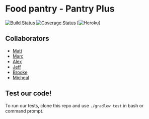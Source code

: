 # Food pantry - Pantry Plus
[![Build Status](https://travis-ci.org/NAPOSCA/pantryplus.svg?branch=master)](https://travis-ci.org/NAPOSCA/pantryplus)
[![Coverage Status](https://coveralls.io/repos/github/NAPOSCA/pantryplus/badge.svg?branch=master&service=github)](https://coveralls.io/github/NAPOSCA/pantryplus?branch=master)
[![Heroku](http://heroku-badge.herokuapp.com/?app=pantryplus&style=flat&svg=1)]

## Collaborators
- [Matt]
- [Marc]
- [Alex]
- [Jeff]
- [Brooke]
- [Micheal]

## Test our code!
To run our tests, clone this repo and use `./gradlew test` in bash or command prompt.

[Alex]: https://github.com/alexjamesmalcolm
[Brooke]: https://github.com/BrookeHau
[Jeff]: https://github.com/JDSalisbury
[Micheal]: https://github.com/Xommon
[Matt]: https://github.com/theoccasionalist
[Marc]: https://github.com/marcbgold

